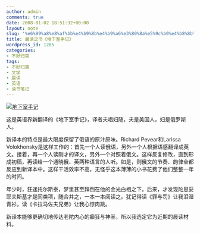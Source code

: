 ```yaml
---
author: admin
comments: true
date: 2008-01-02 18:51:32+00:00
layout: note
slug: '%e6%99%a8%e8%af%bb%e4%b9%8b%e4%b9%a6%e3%80%8a%e5%9c%b0%e4%b8%8b%e5%ae%a4%e6%89%8b%e8%ae%b0%e3%80%8b'
title: 晨读之书《地下室手记》
wordpress_id: 1285
categories:
- 不好归类
tags:
- 不好归类
- 文学
- 晨读
- 英语
- 读书笔记
---
```


[![地下室手记](http://photo15.yupoo.com/20080103/030253_1710159910_m.jpg)](http://www.douban.com/subject/2347193/)

这是英语界新翻译的《地下室手记》，译者夫唱妇随，夫是美国人，妇是俄罗斯人。

新译本的特点是最大限度保留了俄语的原汁原味。Richard Pevear和Larissa Volokhonsky是这样工作的：首先一个人读俄语，另外一个人根据语感翻译成英文。接着，再一个人读刚才的译文，另外一个对照着俄文。这样反复修改，直到形成初稿，再读给一个通晓俄、英两种语言的人听。如是，则俄文的节奏、韵律全都反应到新译本中。这样干活效率不高，无怪乎这本薄薄的小书花费了他们整整一年的时间。

年少时，狂迷托尔斯泰，梦里甚至拜倒在他的金光白袍之下。后来，才发现陀思妥耶夫斯基才是同类项，随合并之，一本一本阅读之。犹记得读《罪与罚》让我泪湿青衫，读《卡拉马佐夫兄弟》让我心惊肉跳。

新译本能够更确切地传达老陀内心的癫狂与神圣，所以我选定它为近期的晨读材料。

